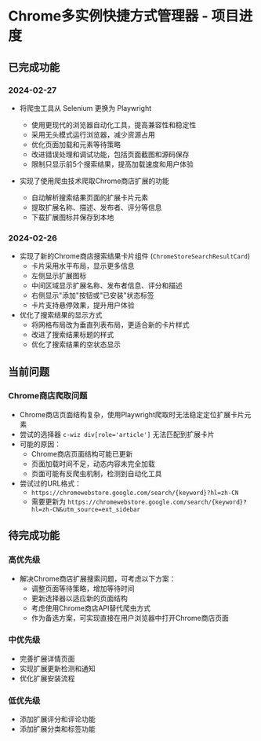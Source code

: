 # Chrome多实例快捷方式管理器 - 项目进度

## 已完成功能

### 2024-02-27
- 将爬虫工具从 Selenium 更换为 Playwright
  - 使用更现代的浏览器自动化工具，提高兼容性和稳定性
  - 采用无头模式运行浏览器，减少资源占用
  - 优化页面加载和元素等待策略
  - 改进错误处理和调试功能，包括页面截图和源码保存
  - 限制只显示前5个搜索结果，提高加载速度和用户体验

- 实现了使用爬虫技术爬取Chrome商店扩展的功能
  - 自动解析搜索结果页面的扩展卡片元素
  - 提取扩展名称、描述、发布者、评分等信息
  - 下载扩展图标并保存到本地

### 2024-02-26
- 实现了新的Chrome商店搜索结果卡片组件 (`ChromeStoreSearchResultCard`)
  - 卡片采用水平布局，显示更多信息
  - 左侧显示扩展图标
  - 中间区域显示扩展名称、发布者信息、评分和描述
  - 右侧显示"添加"按钮或"已安装"状态标签
  - 卡片支持悬停效果，提升用户体验
- 优化了搜索结果的显示方式
  - 将网格布局改为垂直列表布局，更适合新的卡片样式
  - 改进了搜索结果标题的样式
  - 优化了搜索结果的空状态显示

## 当前问题

### Chrome商店爬取问题
- Chrome商店页面结构复杂，使用Playwright爬取时无法稳定定位扩展卡片元素
- 尝试的选择器 `c-wiz div[role='article']` 无法匹配到扩展卡片
- 可能的原因：
  - Chrome商店页面结构可能已更新
  - 页面加载时间不足，动态内容未完全加载
  - 页面可能有反爬虫机制，检测到自动化工具
- 尝试过的URL格式：
  - `https://chromewebstore.google.com/search/{keyword}?hl=zh-CN`
  - 需要更新为 `https://chromewebstore.google.com/search/{keyword}?hl=zh-CN&utm_source=ext_sidebar`

## 待完成功能

### 高优先级
- 解决Chrome商店扩展搜索问题，可考虑以下方案：
  - 调整页面等待策略，增加等待时间
  - 更新选择器以适应新的页面结构
  - 考虑使用Chrome商店API替代爬虫方式
  - 作为备选方案，可实现直接在用户浏览器中打开Chrome商店页面

### 中优先级
- 完善扩展详情页面
- 实现扩展更新检测和通知
- 优化扩展安装流程

### 低优先级
- 添加扩展评分和评论功能
- 添加扩展分类和标签功能 